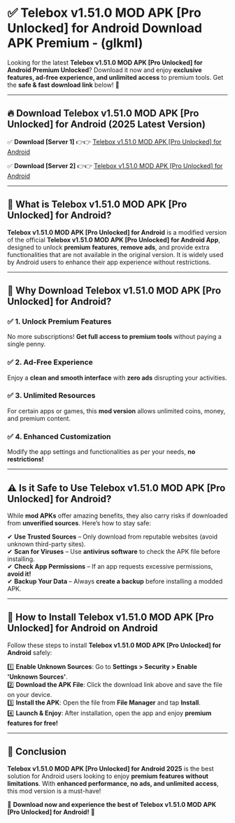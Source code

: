 
# ✅ Telebox v1.51.0 MOD APK [Pro Unlocked] for Android Download APK Premium -  (glkml) 

Looking for the latest **Telebox v1.51.0 MOD APK [Pro Unlocked] for Android Premium Unlocked**? Download it now and enjoy **exclusive features, ad-free experience, and unlimited access** to premium tools. Get the **safe & fast download link** below! 🚀

---

## 🔥 Download Telebox v1.51.0 MOD APK [Pro Unlocked] for Android (2025 Latest Version)

✅ **Download [Server 1]** 👉👉 [Telebox v1.51.0 MOD APK [Pro Unlocked] for Android ](https://apkcomod.com?title=Telebox_v1.51.0_MOD_APK_[Pro_Unlocked]_for_Android)  

✅ **Download [Server 2]** 👉👉 [Telebox v1.51.0 MOD APK [Pro Unlocked] for Android ](https://apkcomod.com?title=Telebox_v1.51.0_MOD_APK_[Pro_Unlocked]_for_Android)  


---

## 📌 What is Telebox v1.51.0 MOD APK [Pro Unlocked] for Android?

**Telebox v1.51.0 MOD APK [Pro Unlocked] for Android** is a modified version of the official **Telebox v1.51.0 MOD APK [Pro Unlocked] for Android App**, designed to unlock **premium features**, **remove ads**, and provide extra functionalities that are not available in the original version. It is widely used by Android users to enhance their app experience without restrictions.

---

## 🌟 Why Download Telebox v1.51.0 MOD APK [Pro Unlocked] for Android?

### ✅ 1. Unlock Premium Features
No more subscriptions! **Get full access to premium tools** without paying a single penny.

### ✅ 2. Ad-Free Experience
Enjoy a **clean and smooth interface** with **zero ads** disrupting your activities.

### ✅ 3. Unlimited Resources
For certain apps or games, this **mod version** allows unlimited coins, money, and premium content.

### ✅ 4. Enhanced Customization
Modify the app settings and functionalities as per your needs, **no restrictions!**

---

## ⚠️ Is it Safe to Use Telebox v1.51.0 MOD APK [Pro Unlocked] for Android?

While **mod APKs** offer amazing benefits, they also carry risks if downloaded from **unverified sources**. Here’s how to stay safe:

✔ **Use Trusted Sources** – Only download from reputable websites (avoid unknown third-party sites).  
✔ **Scan for Viruses** – Use **antivirus software** to check the APK file before installing.  
✔ **Check App Permissions** – If an app requests excessive permissions, **avoid it!**  
✔ **Backup Your Data** – Always **create a backup** before installing a modded APK.

---

## 📲 How to Install Telebox v1.51.0 MOD APK [Pro Unlocked] for Android on Android

Follow these steps to install **Telebox v1.51.0 MOD APK [Pro Unlocked] for Android** safely:

1️⃣ **Enable Unknown Sources**: Go to **Settings > Security > Enable 'Unknown Sources'**.  
2️⃣ **Download the APK File**: Click the download link above and save the file on your device.  
3️⃣ **Install the APK**: Open the file from **File Manager** and tap **Install**.  
4️⃣ **Launch & Enjoy**: After installation, open the app and enjoy **premium features for free!**

---

## 🚀 Conclusion

**Telebox v1.51.0 MOD APK [Pro Unlocked] for Android 2025** is the best solution for Android users looking to enjoy **premium features without limitations**. With **enhanced performance, no ads, and unlimited access**, this mod version is a must-have!

🔻 **Download now and experience the best of Telebox v1.51.0 MOD APK [Pro Unlocked] for Android!** 🔻


